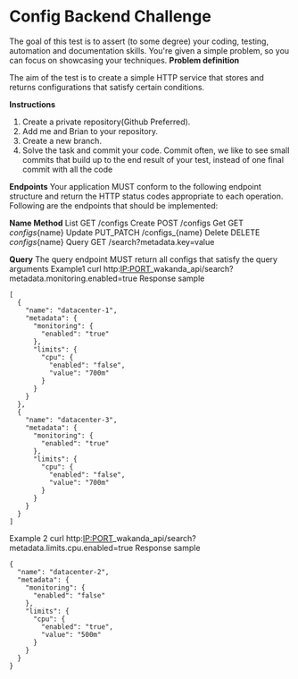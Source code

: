 # Config Backend Challenge 


The goal of this test is to assert (to some degree) your coding, testing, automation and documentation skills. You're given a simple problem, so you can focus on showcasing your techniques. 
**Problem definition** 

The aim of the test is to create a simple HTTP service that stores and returns configurations that satisfy certain conditions. 

**Instructions** 

1. Create a private repository(Github Preferred). 
2. Add me and Brian to your repository. 
3. Create a new branch. 
4. Solve the task and commit your code. Commit often, we like to see small commits that build up to the end result of your test, instead of one final commit with all the code 

**Endpoints** 
Your application MUST conform to the following endpoint structure and return the HTTP status codes appropriate to each operation. Following are the endpoints that should be implemented: 


**Name Method** 
List             GET                /configs 
Create       POST              /configs 
Get            GET                 _configs_{name} 
Update    PUT_PATCH     /configs_{name} 
Delete     DELETE            _configs_{name} 
Query     GET                    /search?metadata.key=value


**Query** 
The query endpoint MUST return all configs that satisfy the query arguments Example1 
curl http:<IP:PORT>_wakanda_api/search?metadata.monitoring.enabled=true Response sample 
```
[
  {
    "name": "datacenter-1",
    "metadata": {
      "monitoring": {
        "enabled": "true"
      },
      "limits": {
        "cpu": {
          "enabled": "false",
          "value": "700m"
        }
      }
    }
  },
  {
    "name": "datacenter-3",
    "metadata": {
      "monitoring": {
        "enabled": "true"
      },
      "limits": {
        "cpu": {
          "enabled": "false",
          "value": "700m"
        }
      }
    }
  }
] 

```
Example 2 
curl http:<IP:PORT>_wakanda_api/search?metadata.limits.cpu.enabled=true Response sample 
```
{
  "name": "datacenter-2",
  "metadata": {
    "monitoring": {
      "enabled": "false"
    },
    "limits": {
      "cpu": {
        "enabled": "true",
        "value": "500m"
      }
    }
  }
}
```